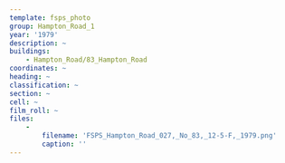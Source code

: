 ```yaml
---
template: fsps_photo
group: Hampton_Road_1
year: '1979'
description: ~
buildings:
    - Hampton_Road/83_Hampton_Road
coordinates: ~
heading: ~
classification: ~
section: ~
cell: ~
film_roll: ~
files:
    -
        filename: 'FSPS_Hampton_Road_027,_No_83,_12-5-F,_1979.png'
        caption: ''
---
```

